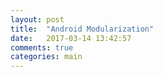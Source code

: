 ```yaml
---
layout: post
title:  "Android Modularization"
date:   2017-03-14 13:42:57
comments: true
categories: main
---
```



